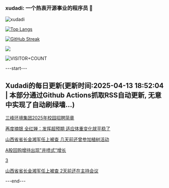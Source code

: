 ### xudadi: 一个热衷开源事业的程序员 👋

![xudadi](https://github-readme-stats-git-masterorgs-github-readme-stats-team.vercel.app/api?username=xudadi)

[![Top Langs](https://github-readme-stats.vercel.app/api/top-langs/?username=xudadi)](https://github.com/anuraghazra/github-readme-stats)

[![GitHub Streak](https://streak-stats.demolab.com?user=xudadi&locale=zh_Hans)](https://git.io/streak-stats)

![](https://raw.githubusercontent.com/xudadi/xudadi/main/assets/github-contribution-grid-snake.svg)

![VISITOR+COUNT](https://komarev.com/ghpvc/?username=xudadi&label=VISITOR+COUNT)


---start---

## Xudadi的每日更新(更新时间:2025-04-13 18:52:04 | 本部分通过Github Actions抓取RSS自动更新, 无意中实现了自动刷绿墙...)

[三峰环境集团2025年校园招聘简章](https://www.gongkaoleida.com/article/2357032)

[再度摘银 全红婵：发挥超预期 适应体重变化就平稳了](https://m.163.com/news/article/JT0VQM3O000189PS.html)

[山西省省长金湘军任上被查 几天前还曾参加植树活动](https://m.163.com/news/article/JSVSPRBF051492T3.html)

[A股回购增持出现"井喷式"增长](https://m.163.com/news/article/JT0OA8EK055040N3.html)

[3](https://m.163.com/touch/news/sub/domestic)

[山西省省长金湘军任上被查 2天前还在主持会议](https://m.163.com/news/article/JSVJ4L8B055040N3.html)

---end---
